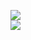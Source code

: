 [![](https://img.shields.io/badge/Made%20With-Github%20Spray-lightgrey.svg?style=for-the-badge&logo=github)](https://github.com/Annihil/github-spray#5727)  
[![](https://i.imgur.com/2DrTn0Z.gif)](https://github.com/Annihil/github-spray)